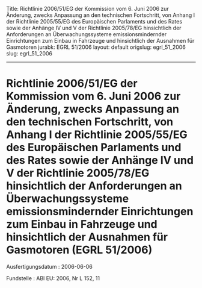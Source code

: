 Title: Richtlinie 2006/51/EG der Kommission vom 6. Juni 2006 zur Änderung, zwecks
  Anpassung an den technischen Fortschritt, von Anhang I der Richtlinie 2005/55/EG
  des Europäischen Parlaments und des Rates sowie der Anhänge IV und V der Richtlinie
  2005/78/EG hinsichtlich der Anforderungen an Überwachungssysteme emissionsmindernder
  Einrichtungen zum Einbau in Fahrzeuge und hinsichtlich der Ausnahmen für Gasmotoren
jurabk: EGRL 51/2006
layout: default
origslug: egrl_51_2006
slug: egrl_51_2006

---

# Richtlinie 2006/51/EG der Kommission vom 6. Juni 2006 zur Änderung, zwecks Anpassung an den technischen Fortschritt, von Anhang I der Richtlinie 2005/55/EG des Europäischen Parlaments und des Rates sowie der Anhänge IV und V der Richtlinie 2005/78/EG hinsichtlich der Anforderungen an Überwachungssysteme emissionsmindernder Einrichtungen zum Einbau in Fahrzeuge und hinsichtlich der Ausnahmen für Gasmotoren (EGRL 51/2006)

Ausfertigungsdatum
:   2006-06-06

Fundstelle
:   ABl EU: 2006, Nr L 152, 11

